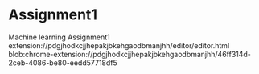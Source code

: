 # Assignment1
Machine learning Assignment1
extension://pdgjhodkcjjhepakjbkehgaodbmanjhh/editor/editor.html
blob:chrome-extension://pdgjhodkcjjhepakjbkehgaodbmanjhh/46ff314d-2ceb-4086-be80-eedd57718df5
